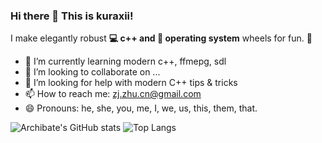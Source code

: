 ### Hi there 👋 This is kuraxii!

I make elegantly robust **💻 c++ and 🐧 operating system** wheels for fun. 🌈  

- 🌱 I’m currently learning modern c++, ffmepg, sdl
- 👯 I’m looking to collaborate on ...
- 🤔 I’m looking for help with modern C++ tips & tricks
- 📫 How to reach me: zj.zhu.cn@gmail.com
- 😄 Pronouns: he, she, you, me, I, we, us, this, them, that.

![Archibate's GitHub stats](https://github-readme-stats.vercel.app/api?username=kuraxii&count_private=true&theme=dark)
![Top Langs](https://github-readme-stats.vercel.app/api/top-langs?username=kuraxii&layout=compact&count_private=true&theme=dark)



